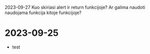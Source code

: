 2023-09-27
Kuo skiriasi alert ir return funkcijoje? 
Ar galima naudoti naudojama funkcija kitoje funkcijoje?

# 2023-09-25

- test
